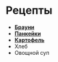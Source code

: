 # Рецепты

- [**Брауни**](brownie.md)
- [**Панкейки**](Pank.md)
- [**Картофель**](Aidaho.md)
- Хлеб
- Овощной суп